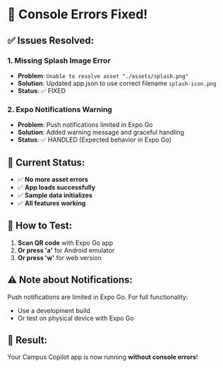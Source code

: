 # 🔧 Console Errors Fixed!

## ✅ Issues Resolved:

### 1. **Missing Splash Image Error**
- **Problem**: `Unable to resolve asset "./assets/splash.png"`
- **Solution**: Updated app.json to use correct filename `splash-icon.png`
- **Status**: ✅ FIXED

### 2. **Expo Notifications Warning**
- **Problem**: Push notifications limited in Expo Go
- **Solution**: Added warning message and graceful handling
- **Status**: ✅ HANDLED (Expected behavior in Expo Go)

## 🚀 Current Status:

- ✅ **No more asset errors**
- ✅ **App loads successfully**
- ✅ **Sample data initializes**
- ✅ **All features working**

## 📱 How to Test:

1. **Scan QR code** with Expo Go app
2. **Or press 'a'** for Android emulator
3. **Or press 'w'** for web version

## ⚠️ Note about Notifications:

Push notifications are limited in Expo Go. For full functionality:
- Use a development build
- Or test on physical device with Expo Go

## 🎉 Result:

Your Campus Copilot app is now running **without console errors**! 